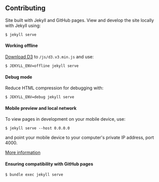 ## Contributing

Site built with Jekyll and GitHub pages.
View and develop the site locally with Jekyll using:

`$ jekyll serve`

#### Working offline
[Download D3](https://d3js.org/) to `/js/d3.v3.min.js` and use:

`$ JEKYLL_ENV=offline jekyll serve`

#### Debug mode

Reduce HTML compression for debugging with:

`$ JEKYLL_ENV=debug jekyll serve`

#### Mobile preview and local network

To view pages in development on your mobile device, use:

`$ jekyll serve --host 0.0.0.0`

and point your mobile device to your computer's private IP address, port 4000.

[More information](http://stackoverflow.com/questions/28068378/how-to-access-localhost-on-mobile-when-using-jekyll)

#### Ensuring compatibility with GitHub pages

`$ bundle exec jekyll serve`
